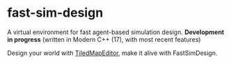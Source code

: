 # fast-sim-design

A virtual environment for fast agent-based simulation design. **Development in progress** (written in Modern C++ (17), with most recent features)

Design your world with [TiledMapEditor](https://www.mapeditor.org/), make it alive with FastSimDesign.
